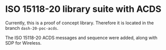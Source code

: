 ISO 15118-20 library suite with ACDS
=======================

Currently, this is a proof of concept library.  Therefore it is located
in the branch `dash-20-poc-acds`.

The ISO 15118-20 ACDS messages and sequence were added, along with
SDP for Wireless.


